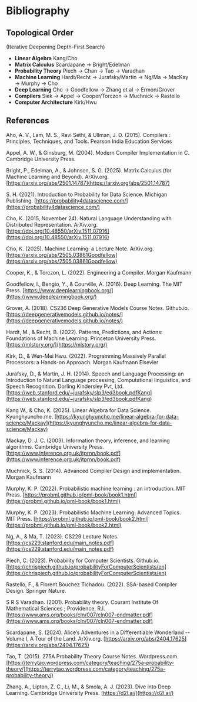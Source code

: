 # Bibliography

## Topological Order
(Iterative Deepening Depth-First Search)
- **Linear Algebra** Kang/Cho
- **Matrix Calculus** Scardapane -> Bright/Edelman
- **Probability Theory** Piech -> Chan -> Tao -> Varadhan
- **Machine Learning** Hardt/Recht -> Jurafsky/Martin -> Ng/Ma -> MacKay -> Murphy -> Cho
- **Deep Learning** Cho -> Goodfellow -> Zhang et al -> Ermon/Grover
- **Compilers** Siek -> Appel -> Cooper/Torczon -> Muchnick -> Rastello
- **Computer Architecture** Kirk/Hwu

## References

Aho, A. V., Lam, M. S., Ravi Sethi, & Ullman, J. D. (2015). Compilers : Principles, Techniques, and Tools. Pearson India Education Services

Appel, A. W., & Ginsburg, M. (2004). Modern Compiler Implementation in C. Cambridge University Press.

Bright, P., Edelman, A., & Johnson, S. G. (2025). Matrix Calculus (for Machine Learning and Beyond). ArXiv.org. [https://arxiv.org/abs/2501.14787](https://arxiv.org/abs/2501.14787)

S. H. (2021). Introduction to Probability for Data Science. Michigan Publishing. [https://probability4datascience.com/](https://probability4datascience.com/)

Cho, K. (2015, November 24). Natural Language Understanding with Distributed Representation. ArXiv.org. [https://doi.org/10.48550/arXiv.1511.07916](https://doi.org/10.48550/arXiv.1511.07916)

Cho, K. (2025). Machine Learning: a Lecture Note. ArXiv.org. [https://arxiv.org/abs/2505.03861Goodfellow](https://arxiv.org/abs/2505.03861Goodfellow)

Cooper, K., & Torczon, L. (2022). Engineering a Compiler. Morgan Kaufmann

Goodfellow, I., Bengio, Y., & Courville, A. (2016). Deep Learning. The MIT Press. [https://www.deeplearningbook.org/](https://www.deeplearningbook.org/)

Grover, A. (2018). CS236 Deep Generative Models Course Notes. Github.io. [https://deepgenerativemodels.github.io/notes/](https://deepgenerativemodels.github.io/notes/)

Hardt, M., & Recht, B. (2022). Patterns, Predictions, and Actions: Foundations of Machine Learning. Princeton University Press. [https://mlstory.org/](https://mlstory.org/)

Kirk, D., & Wen-Mei Hwu. (2022). Programming Massively Parallel Processors: a Hands-on Approach. Morgan Kaufmann Elsevier

Jurafsky, D., & Martin, J. H. (2014). Speech and Language Processing: an Introduction to Natural Language processing, Computational linguistics, and Speech Recognition. Dorling Kindersley Pvt, Ltd. [https://web.stanford.edu/~jurafsky/slp3/ed3book.pdfKang](https://web.stanford.edu/~jurafsky/slp3/ed3book.pdfKang)

Kang W., & Cho, K. (2025). Linear Algebra for Data Science. Kyunghyuncho.me. [https://kyunghyuncho.me/linear-algebra-for-data-science/Mackay](https://kyunghyuncho.me/linear-algebra-for-data-science/Mackay)

Mackay, D. J. C. (2003). Information theory, inference, and learning algorithms. Cambridge University Press. [https://www.inference.org.uk/itprnn/book.pdf](https://www.inference.org.uk/itprnn/book.pdf)

Muchnick, S. S. (2014). Advanced Compiler Design and implementation. Morgan Kaufmann

Murphy, K. P. (2022). Probabilistic machine learning : an introduction. MIT Press. [https://probml.github.io/pml-book/book1.html](https://probml.github.io/pml-book/book1.html)

Murphy, K. P. (2023). Probabilistic Machine Learning: Advanced Topics. MIT Press. [https://probml.github.io/pml-book/book2.html](https://probml.github.io/pml-book/book2.html)

Ng, A., & Ma, T. (2023). CS229 Lecture Notes. [https://cs229.stanford.edu/main_notes.pdf](https://cs229.stanford.edu/main_notes.pdf)

Piech, C. (2023). Probability for Computer Scientists. Github.io. [https://chrispiech.github.io/probabilityForComputerScientists/en](https://chrispiech.github.io/probabilityForComputerScientists/en)

Rastello, F., & Florent Bouchez Tichadou. (2022). SSA-based Compiler Design. Springer Nature.

S R S Varadhan. (2001). Probability theory. Courant Institute Of Mathematical Sciences ; Providence, R.I. [https://www.ams.org/books/cln/007/cln007-endmatter.pdf](https://www.ams.org/books/cln/007/cln007-endmatter.pdf)

Scardapane, S. (2024). Alice’s Adventures in a Differentiable Wonderland -- Volume I, A Tour of the Land. ArXiv.org. [https://arxiv.org/abs/2404.17625](https://arxiv.org/abs/2404.17625)

Tao, T. (2015). 275A Probability Theory Course Notes. Wordpress.com. [https://terrytao.wordpress.com/category/teaching/275a-probability-theory/](https://terrytao.wordpress.com/category/teaching/275a-probability-theory/)

Zhang, A., Lipton, Z. C., Li, M., & Smola, A. J. (2023). Dive into Deep Learning. Cambridge University Press. [https://d2l.ai/](https://d2l.ai/)